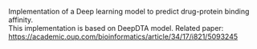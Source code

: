 Implementation of a Deep learning model to predict drug-protein binding affinity.
<br />
This implementation is based on DeepDTA model. Related paper:
<br />
https://academic.oup.com/bioinformatics/article/34/17/i821/5093245

